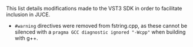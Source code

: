 This list details modifications made to the VST3 SDK in order to facilitate
inclusion in JUCE.

- `#warning` directives were removed from fstring.cpp, as these cannot be
  silenced with a `pragma GCC diagnostic ignored "-Wcpp"` when building with
  g++.
